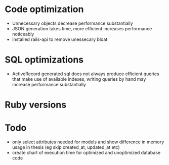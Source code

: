 # Code optimization
* Unnecessary objects decrease performance substantially
* JSON generation takes time, more efficient increases performance noticeably
* installed rails-api to remove unessecary bloat

# SQL optimizations
* ActiveRecord generated sql does not always produce efficient queries that make use of available indexes, writing queries by hand may increase performance substantially

# Ruby versions

# Todo
* only select attributes needed for models and show difference in memory usage in thesis (eg skip created_at, updated_at etc)
* create chart of execution time for optimized and unoptimized database code

